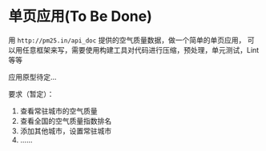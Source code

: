 # 单页应用(To Be Done)

用 `http://pm25.in/api_doc` 提供的空气质量数据，做一个简单的单页应用，
可以用任意框架来写，需要使用构建工具对代码进行压缩，预处理，单元测试，Lint
等等

应用原型待定...

要求（暂定）：

1. 查看常驻城市的空气质量
2. 查看全国的空气质量指数排名
3. 添加其他城市，设置常驻城市
4. ......